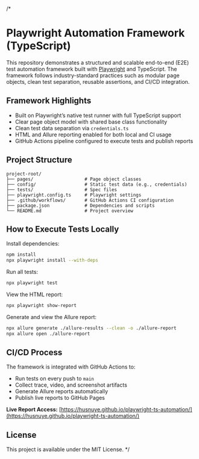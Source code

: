 /*
# Playwright Automation Framework (TypeScript)

This repository demonstrates a structured and scalable end-to-end (E2E) test automation framework built with [Playwright](https://playwright.dev/) and TypeScript. The framework follows industry-standard practices such as modular page objects, clean test separation, reusable assertions, and CI/CD integration.

## Framework Highlights
- Built on Playwright’s native test runner with full TypeScript support
- Clear page object model with shared base class functionality
- Clean test data separation via `credentials.ts`
- HTML and Allure reporting enabled for both local and CI usage
- GitHub Actions pipeline configured to execute tests and publish reports

## Project Structure
```
project-root/
├── pages/                   # Page object classes
├── config/                  # Static test data (e.g., credentials)
├── tests/                   # Spec files
├── playwright.config.ts     # Playwright settings
├── .github/workflows/       # GitHub Actions CI configuration
├── package.json             # Dependencies and scripts
└── README.md                # Project overview
```

## How to Execute Tests Locally

Install dependencies:
```bash
npm install
npx playwright install --with-deps
```

Run all tests:
```bash
npx playwright test
```

View the HTML report:
```bash
npx playwright show-report
```

Generate and view the Allure report:
```bash
npx allure generate ./allure-results --clean -o ./allure-report
npx allure open ./allure-report
```

## CI/CD Process
The framework is integrated with GitHub Actions to:
- Run tests on every push to `main`
- Collect trace, video, and screenshot artifacts
- Generate Allure reports automatically
- Publish live reports to GitHub Pages

**Live Report Access:** [https://husnuye.github.io/playwright-ts-automation/](https://husnuye.github.io/playwright-ts-automation/)

## License
This project is available under the MIT License.
*/
